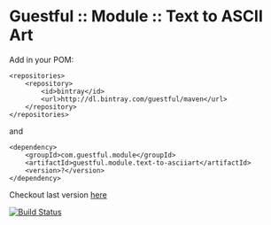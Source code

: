 Guestful :: Module :: Text to ASCII Art
=======================================

Add in your POM:

```
<repositories>
    <repository>
        <id>bintray</id>
        <url>http://dl.bintray.com/guestful/maven</url>
    </repository>
</repositories>
```

and

```
<dependency>
    <groupId>com.guestful.module</groupId>
    <artifactId>guestful.module.text-to-asciiart</artifactId>
    <version>?</version>
</dependency>
```

Checkout last version [here](https://bintray.com/guestful/maven/guestful.module.text-to-asciiart/view)

[![Build Status](https://drone.io/github.com/guestful/module.text-to-asciiart/status.png)](https://drone.io/github.com/guestful/module.text-to-asciiart/latest)
